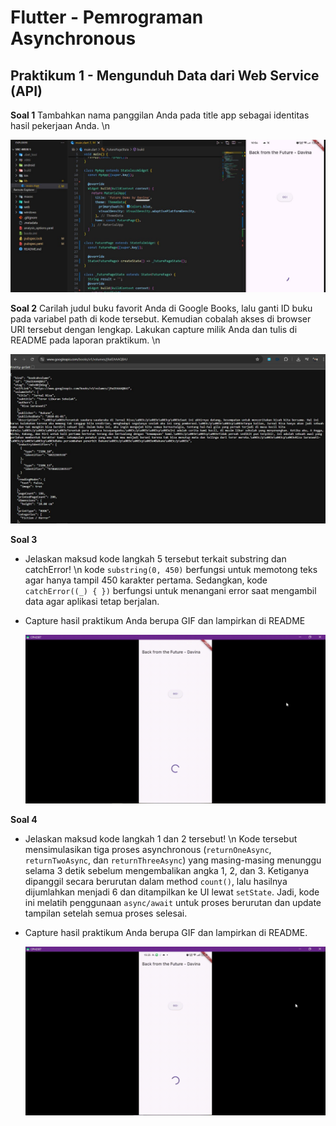 # Flutter - Pemrograman Asynchronous

## Praktikum 1 - Mengunduh Data dari Web Service (API)
**Soal 1**
Tambahkan nama panggilan Anda pada title app sebagai identitas hasil pekerjaan Anda. \n

  ![W5 Soal 1](images/W5-soal1.jpg)

**Soal 2**
Carilah judul buku favorit Anda di Google Books, lalu ganti ID buku pada variabel path di kode tersebut. Kemudian cobalah akses di browser URI tersebut dengan lengkap. Lakukan capture milik Anda dan tulis di README pada laporan praktikum. \n

  ![W5 Soal 2](images/W5-soal2.jpg)

**Soal 3**
- Jelaskan maksud kode langkah 5 tersebut terkait substring dan catchError! \n
kode `substring(0, 450)` berfungsi untuk memotong teks agar hanya tampil 450 karakter pertama. Sedangkan, kode `catchError((_) { })` berfungsi untuk menangani error saat mengambil data agar aplikasi tetap berjalan.
- Capture hasil praktikum Anda berupa GIF dan lampirkan di README

  ![W5 Soal 3](images/W5-soal3.gif)

**Soal 4**
- Jelaskan maksud kode langkah 1 dan 2 tersebut! \n
Kode tersebut mensimulasikan tiga proses asynchronous (`returnOneAsync`, `returnTwoAsync`, dan `returnThreeAsync`) yang masing-masing menunggu selama 3 detik sebelum mengembalikan angka 1, 2, dan 3. Ketiganya dipanggil secara berurutan dalam method `count()`, lalu hasilnya dijumlahkan menjadi 6 dan ditampilkan ke UI lewat `setState`. Jadi, kode ini melatih penggunaan `async/await` untuk proses berurutan dan update tampilan setelah semua proses selesai.
- Capture hasil praktikum Anda berupa GIF dan lampirkan di README.

  ![W5 Soal 4](images/W5-soal4.gif)